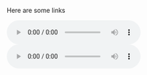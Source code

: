 Here are some links

<audio controls>
  <source src="https://raw.githubusercontent.com/PippoAuge/PippoAuge.github.io/main/assets/Hard Drive.mp3" type="audio/mp3">
  Your browser does not support the audio element.
</audio>

<audio controls>
  <source src="https://raw.githubusercontent.com/PippoAuge/PippoAuge.github.io/main/assets/Hard%20Drive.mp3" type="audio/mpeg">
  Your browser does not support the audio element.
</audio>
